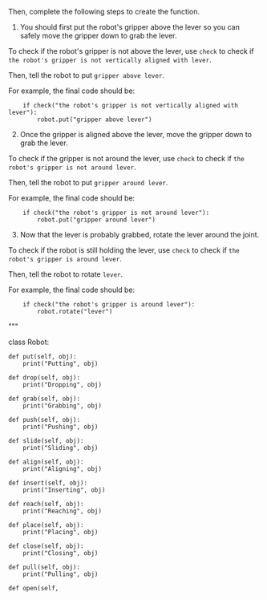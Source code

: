 

Then, complete the following steps to create the function.

1. You should first put the robot's gripper above the lever
so you can safely move the gripper down to grab the lever.

To check if the robot's gripper is not above the lever,
use `check` to check if `the robot's gripper is not vertically
aligned with lever`.

Then, tell the robot to put `gripper above lever`.

For example, the final code should be:
```
    if check("the robot's gripper is not vertically aligned with lever"):
        robot.put("gripper above lever")
```


2. Once the gripper is aligned above the lever, move the gripper
down to grab the lever.

To check if the gripper is not around the lever,
use `check` to check if `the robot's gripper is not around lever`.

Then, tell the robot to put `gripper around lever`.

For example, the final code should be:
```
    if check("the robot's gripper is not around lever"):
        robot.put("gripper around lever")
```

3. Now that the lever is probably grabbed, rotate the lever
around the joint.

To check if the robot is still holding the lever,
use `check` to check if `the robot's gripper is around lever`.

Then, tell the robot to rotate `lever`.

For example, the final code should be:
```
    if check("the robot's gripper is around lever"):
        robot.rotate("lever")
```
"""

class Robot:

    def put(self, obj):
        print("Putting", obj)

    def drop(self, obj):
        print("Dropping", obj)

    def grab(self, obj):
        print("Grabbing", obj)

    def push(self, obj):
        print("Pushing", obj)

    def slide(self, obj):
        print("Sliding", obj)

    def align(self, obj):
        print("Aligning", obj)

    def insert(self, obj):
        print("Inserting", obj)

    def reach(self, obj):
        print("Reaching", obj)

    def place(self, obj):
        print("Placing", obj)

    def close(self, obj):
        print("Closing", obj)

    def pull(self, obj):
        print("Pulling", obj)

    def open(self,